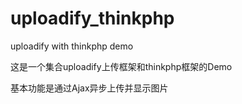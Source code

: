 # uploadify_thinkphp
uploadify with thinkphp demo

这是一个集合uploadify上传框架和thinkphp框架的Demo

基本功能是通过Ajax异步上传并显示图片
